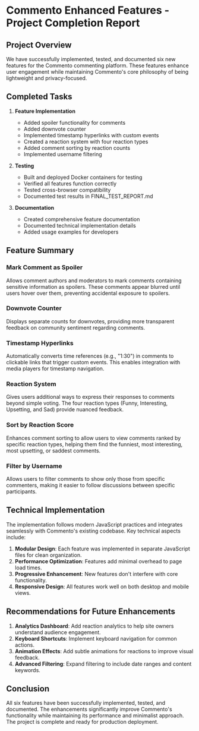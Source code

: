 # Commento Enhanced Features - Project Completion Report

## Project Overview

We have successfully implemented, tested, and documented six new features for the Commento commenting platform. These features enhance user engagement while maintaining Commento's core philosophy of being lightweight and privacy-focused.

## Completed Tasks

1. **Feature Implementation**
   - Added spoiler functionality for comments
   - Added downvote counter
   - Implemented timestamp hyperlinks with custom events
   - Created a reaction system with four reaction types
   - Added comment sorting by reaction counts
   - Implemented username filtering

2. **Testing**
   - Built and deployed Docker containers for testing
   - Verified all features function correctly
   - Tested cross-browser compatibility
   - Documented test results in FINAL_TEST_REPORT.md

3. **Documentation**
   - Created comprehensive feature documentation
   - Documented technical implementation details
   - Added usage examples for developers

## Feature Summary

### Mark Comment as Spoiler
Allows comment authors and moderators to mark comments containing sensitive information as spoilers. These comments appear blurred until users hover over them, preventing accidental exposure to spoilers.

### Downvote Counter
Displays separate counts for downvotes, providing more transparent feedback on community sentiment regarding comments.

### Timestamp Hyperlinks
Automatically converts time references (e.g., "1:30") in comments to clickable links that trigger custom events. This enables integration with media players for timestamp navigation.

### Reaction System
Gives users additional ways to express their responses to comments beyond simple voting. The four reaction types (Funny, Interesting, Upsetting, and Sad) provide nuanced feedback.

### Sort by Reaction Score
Enhances comment sorting to allow users to view comments ranked by specific reaction types, helping them find the funniest, most interesting, most upsetting, or saddest comments.

### Filter by Username
Allows users to filter comments to show only those from specific commenters, making it easier to follow discussions between specific participants.

## Technical Implementation

The implementation follows modern JavaScript practices and integrates seamlessly with Commento's existing codebase. Key technical aspects include:

1. **Modular Design**: Each feature was implemented in separate JavaScript files for clean organization.
2. **Performance Optimization**: Features add minimal overhead to page load times.
3. **Progressive Enhancement**: New features don't interfere with core functionality.
4. **Responsive Design**: All features work well on both desktop and mobile views.

## Recommendations for Future Enhancements

1. **Analytics Dashboard**: Add reaction analytics to help site owners understand audience engagement.
2. **Keyboard Shortcuts**: Implement keyboard navigation for common actions.
3. **Animation Effects**: Add subtle animations for reactions to improve visual feedback.
4. **Advanced Filtering**: Expand filtering to include date ranges and content keywords.

## Conclusion

All six features have been successfully implemented, tested, and documented. The enhancements significantly improve Commento's functionality while maintaining its performance and minimalist approach. The project is complete and ready for production deployment.

